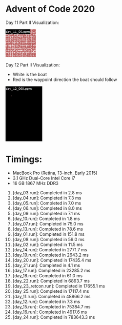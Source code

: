 # Advent of Code 2020


Day 11 Part II Visualization:

![](images/day_11.gif)

Day 12 Part II Visualization:
- White is the boat
- Red is the waypoint direction the boat should follow

![](images/day_12.gif)


# Timings:
- MacBook Pro (Retina, 13-inch, Early 2015)
- 3.1 GHz Dual-Core Intel Core i7
- 16 GB 1867 MHz DDR3
01. [day_03.run]: Completed in 2.8 ms
02. [day_04.run]: Completed in 7.3 ms
03. [day_05.run]: Completed in 7.0 ms
04. [day_06.run]: Completed in 8.0 ms
05. [day_09.run]: Completed in 7.1 ms
06. [day_10.run]: Completed in 1.8 ms
07. [day_07.run]: Completed in 75.0 ms
08. [day_13.run]: Completed in 78.6 ms
09. [day_01.run]: Completed in 151.8 ms
10. [day_08.run]: Completed in 59.0 ms
11. [day_02.run]: Completed in 11.5 ms
12. [day_14.run]: Completed in 2771.7 ms
13. [day_19.run]: Completed in 2643.2 ms
14. [day_20.run]: Completed in 17435.4 ms
15. [day_21.run]: Completed in 4.1 ms
16. [day_17.run]: Completed in 23285.2 ms
17. [day_18.run]: Completed in 61.0 ms
18. [day_22.run]: Completed in 6893.7 ms
19. [day_23_retcon.run]: Completed in 17655.1 ms
20. [day_25.run]: Completed in 17117.4 ms
21. [day_11.run]: Completed in 48866.2 ms
22. [day_12.run]: Completed in 7.3 ms
23. [day_15.run]: Completed in 75384.7 ms
24. [day_16.run]: Completed in 4917.6 ms
25. [day_24.run]: Completed in 783643.3 ms